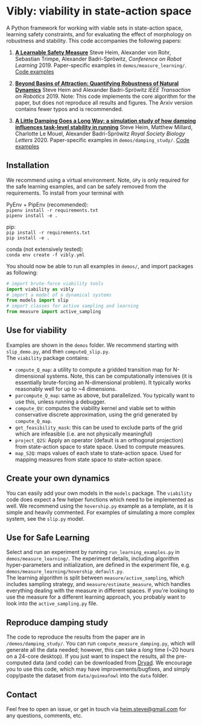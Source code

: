 # Vibly: viability in state-action space

A Python framework for working with viable sets in state-action space, learning safety constraints, and for evaluating the effect of morphology on robustness and stability. This code accompanies the following papers:

1. [**A Learnable Safety Measure**](https://arxiv.org/abs/1910.02835) Steve Heim, Alexander von Rohr, Sebastian Trimpe, Alexander Badri-Spröwitz, _Conference on Robot Learning_ 2019. Paper-specific examples in `demos/measure_learning/`. [Code examples](#learning)

2. [**Beyond Basins of Attraction: Quantifying Robustness of Natural Dynamics**](https://arxiv.org/abs/1806.08081) Steve Heim and Alexander Badri-Spröwitz _IEEE Transaction on Robotics_ 2019. Note: This code implements the core algorithm for the paper, but does not reproduce all results and figures. The Arxiv version contains fewer typos and is recommended.

3. [**A Little Damping Goes a Long Way: a simulation study of how damping influences task-level stability in running**](https://royalsocietypublishing.org/doi/10.1098/rsbl.2020.0467) Steve Heim, Matthew Millard, Charlotte Le Mouel, Alexander Badri-Spröwitz _Royal Society Biology Letters_ 2020. Paper-specific examples in `demos/damping_study/`. [Code examples](#damping)

<!-- ## What is viability in state-action space?

A dynamical system is in a _viable_ state if there exist control inputs that allow it to avoid a set of _failure states_ forever. The _viability kernel_ is the set of all viable states. We extend this notion into state-action space, and define sets of viability-maintaining state-action pairs, or _viable sets_, which allows certain insights. -->

## Installation
We recommend using a virtual environment. Note, `GPy` is only required for the safe learning examples, and can be safely removed from the requirements. To install from your terminal with

PyEnv + PipEnv (recommended):  
`pipenv install -r requirements.txt`  
`pipenv install -e .`


pip:  
`pip install -r requirements.txt`  
`pip install -e .`


conda (not extensively tested):  
`conda env create -f vibly.yml`

You should now be able to run all examples in `demos/`, and import packages as following:
```python 
# import brute-force viability tools
import viability as vibly
# import a model of a dynamical systems
from models import slip
# import classes for active sampling and learning
from measure import active_sampling
```

## Use for viability

Examples are shown in the `demos` folder. We recommend starting with `slip_demo.py`, and then `computeQ_slip.py`.  
The `viability` package contains:
- `compute_Q_map`: a utility to compute a gridded transition map for N-dimensional systems. Note, this can be computationally intensives (it is essentially brute-forcing an N-dimensional problem). It typically works reasonably well for up to ~4 dimensions.
- `parcompute_Q_map`: same as above, but parallelized. You typically want to use this, unless running a debugger.
- `compute_QV`: computes the viability kernel and viable set to within conservative discrete approximation, using the grid generated by `compute_Q_map`.
- `get_feasibility_mask`: this can be used to exclude parts of the grid which are infeasible (i.e. are not physically meaningful)
- `project_Q2S`: Apply an operator (default is an orthogonal projection) from state-action space to state space. Used to compute measures.
- `map_S2Q`: maps values of each state to state-action space. Used for mapping measures from state space to state-action space.

## Create your own dynamics

You can easily add your own models in the `models` package. The `viability` code does expect a few helper functions which need to be implemented as well. We recommend using the `hovership.py` example as a template, as it is simple and heavily commented. For examples of simulating a more complex system, see the `slip.py` model.

## Use for Safe Learning <a name="learning"/>

Select and run an experiment by running `run_learning_examples.py` in `demos/measure_learning/`. The experiment details, including algorithm hyper-parameters and initialization, are defined in the experiment file, e.g. `demos/measure_learning/hovership_default.py`.  
The learning algorithm is split between `measure/active_sampling`, which includes sampling strategy, and `measure/estimate_measure`, which handles everything dealing with the measure in different spaces. If you're looking to use the measure for a different learning approach, you probably want to look into the `active_sampling.py` file.

## Reproduce damping study <a name="damping"/>
The code to reproduce the results from the paper are in `/demos/damping_study/`. You can run `compute_measure_damping.py`, which will generate all the data needed; however, this can take a _long_ time (~20 hours on a 24-core desktop). If you just want to inspect the results, all the pre-computed data (and code) can be downloaded from [Dryad](https://doi.org/10.5061/dryad.44j0zpcbj). We encourage you to use this code, which may have improvements/bugfixes, and simply copy/paste the dataset from `data/guineafowl` into the `data` folder.

## Contact

Feel free to open an issue, or get in touch via heim.steve@gmail.com for any questions, comments, etc.